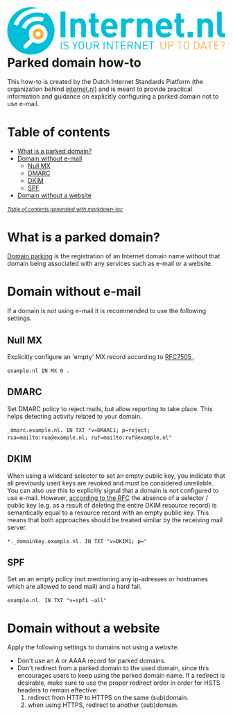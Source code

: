 <img align="right" src="images/logo-internetnl-en.svg">

# Parked domain how-to
This how-to is created by the Dutch Internet Standards Platform (the organization behind [internet.nl](https://internet.nl)) and is meant to provide practical information and guidance on explicitly configuring a parked domain not to use e-mail.

# Table of contents
- [What is a parked domain?](#what-is-a-parked-domain-)
- [Domain without e-mail](#domain-without-e-mail)
  * [Null MX](#null-mx)
  * [DMARC](#dmarc)
  * [DKIM](#dkim)
  * [SPF](#spf)
- [Domain without a website](#domain-without-a-website)

<small><i><a href='http://ecotrust-canada.github.io/markdown-toc/'>Table of contents generated with markdown-toc</a></i></small>

# What is a parked domain?
[Domain parking](https://en.wikipedia.org/wiki/Domain_parking) is the registration of an Internet domain name without that domain being associated with any services such as e-mail or a website. 

# Domain without e-mail
If a domain is not using e-mail it is recommended to use the following settings.

## Null MX
Explicitly configure an 'empty' MX record according to [RFC7505 ](https://tools.ietf.org/html/rfc7505). 

`example.nl IN MX 0 .`

## DMARC
Set DMARC policy to reject mails, but allow reporting to take place. This helps detecting activity related to your domain.

`_dmarc.example.nl. IN TXT "v=DMARC1; p=reject; rua=mailto:rua@example.nl; ruf=mailto:ruf@example.nl"`

## DKIM
When using a wildcard selector to set an empty public key, you indicate that all previously used keys are revoked and must be considered unreliable. You can also use this to explicitly signal that a domain is not configured to use e-mail. However, [according to the RFC](https://tools.ietf.org/html/rfc6376#section-6.1.2) the absence of a selector / public key (e.g. as a result of deleting the entire DKIM resource record) is semantically equal to a resource record with an empty public key. This means that both approaches should be treated similar by the receiving mail server.

`*._domainkey.example.nl. IN TXT "v=DKIM1; p="`

## SPF
Set an an empty policy (not mentioning any ip-adresses or hostnames which are allowed to send mail) and a hard fail.

`example.nl. IN TXT "v=spf1 –all"`
 
# Domain without a website
Apply the following settings to domains not using a website.

* Don't use an A or AAAA record for parked domains.
* Don't redirect from a parked domain to the used domain, since this encourages users to keep using the parked domain name. If a redirect is desirable, make sure to use the proper redirect order in order for HSTS headers to remain effective: 
    1. redirect from HTTP to HTTPS on the same (sub)domain.
    2. when using HTTPS, redirect to another (sub)domain.
